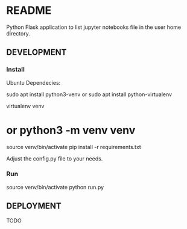# README

Python Flask application to list jupyter notebooks file in the user home
directory.

## DEVELOPMENT

### Install

Ubuntu Dependecies:

 sudo apt install python3-venv
or 
 sudo apt install python-virtualenv

 virtualenv venv
 # or python3 -m venv venv 
 source venv/bin/activate
 pip install -r requirements.txt

Adjust the config.py file to your needs.

### Run

 source venv/bin/activate
 python run.py

## DEPLOYMENT

TODO
